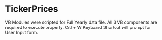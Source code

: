 # TickerPrices
VB Modules
were scripted for Full Yearly data file. All 3 VB components are required to execute properly. Crtl + W Keyboard Shortcut will prompt for User Input form.
